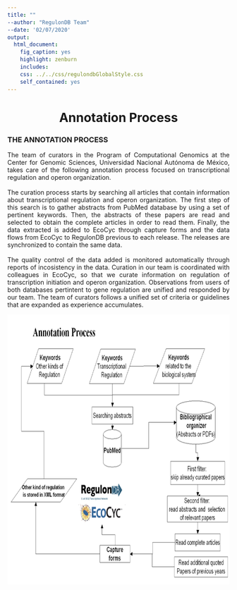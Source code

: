 ```yaml
---
title: ""
--author: "RegulonDB Team"
--date: '02/07/2020'
output:
  html_document:
    fig_caption: yes
    highlight: zenburn
    includes:
    css: ../../css/regulondbGlobalStyle.css
    self_contained: yes
---
```



<center>
<p>
<h1>Annotation Process</h1>
</p>
</center>
<h3>THE ANNOTATION PROCESS</h3>
<p align="justify">
The team of curators in the Program of Computational Genomics at the Center for Genomic Sciences, Universidad Nacional Autónoma de México, takes care of the following annotation process focused on transcriptional regulation and operon organization.
<br>
<br>
The curation process starts by searching all articles that contain information about transcriptional regulation and operon organization.
The first step of this search is to gather abstracts from PubMed database by using a set of pertinent keywords. Then, the abstracts of these papers are read and selected to obtain the complete articles in order to read them.
Finally, the data extracted is added to EcoCyc through capture forms and the data flows from EcoCyc to RegulonDB previous to each release.
The releases are synchronized to contain the same data.
<br>
<br>
The quality control of the data added is monitored automatically through reports of incosistency in the data. Curation in our team is coordinated with colleagues in EcoCyc, so that we curate information on regulation of transcription initiation and operon organization.
Observations from users of both databases pertintent to gene regulation are unified and responded by our team. The team of curators follows a unified set of criteria or guidelines that are expanded as experience accumulates.
<br>
<p>
<p align="center">
<img src="./annotation-process-regulondb-images/Curation_Process.png" alt="" width="800" height="597" style="width: 792px; height: 612px;">
</p>
<br>
